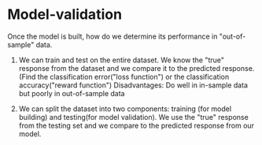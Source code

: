 # Model-validation
Once the model is built, how do we determine its performance in "out-of-sample" data.

1. We can train and test on the entire dataset. We know the "true" response from the dataset and we compare it to the predicted response. (Find the classification error("loss function") or the classification accuracy("reward function")
Disadvantages: Do well in in-sample data but poorly in out-of-sample data

2. We can split the dataset into two components: training (for model building) and testing(for model validation). We use the "true" response from the testing set and we compare to the predicted response from our model.
